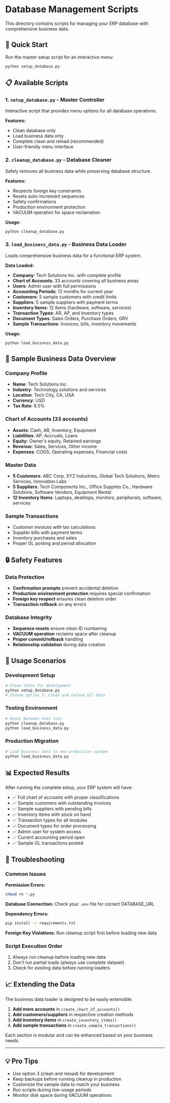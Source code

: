 # Database Management Scripts

This directory contains scripts for managing your ERP database with comprehensive business data.

## 🎯 Quick Start

Run the master setup script for an interactive menu:
```bash
python setup_database.py
```

## 📋 Available Scripts

### 1. `setup_database.py` - Master Controller
Interactive script that provides menu options for all database operations.

**Features:**
- Clean database only
- Load business data only  
- Complete clean and reload (recommended)
- User-friendly menu interface

### 2. `cleanup_database.py` - Database Cleaner
Safely removes all business data while preserving database structure.

**Features:**
- Respects foreign key constraints
- Resets auto-increment sequences
- Safety confirmations
- Production environment protection
- VACUUM operation for space reclamation

**Usage:**
```bash
python cleanup_database.py
```

### 3. `load_business_data.py` - Business Data Loader
Loads comprehensive business data for a functional ERP system.

**Data Loaded:**
- **Company**: Tech Solutions Inc. with complete profile
- **Chart of Accounts**: 33 accounts covering all business areas
- **Users**: Admin user with full permissions
- **Accounting Periods**: 12 months for current year
- **Customers**: 5 sample customers with credit limits
- **Suppliers**: 5 sample suppliers with payment terms
- **Inventory Items**: 12 items (hardware, software, services)
- **Transaction Types**: AR, AP, and Inventory types
- **Document Types**: Sales Orders, Purchase Orders, GRV
- **Sample Transactions**: Invoices, bills, inventory movements

**Usage:**
```bash
python load_business_data.py
```

## 🏢 Sample Business Data Overview

### Company Profile
- **Name**: Tech Solutions Inc.
- **Industry**: Technology solutions and services
- **Location**: Tech City, CA, USA
- **Currency**: USD
- **Tax Rate**: 8.5%

### Chart of Accounts (33 accounts)
- **Assets**: Cash, AR, Inventory, Equipment
- **Liabilities**: AP, Accruals, Loans
- **Equity**: Owner's equity, Retained earnings
- **Revenue**: Sales, Services, Other income
- **Expenses**: COGS, Operating expenses, Financial costs

### Master Data
- **5 Customers**: ABC Corp, XYZ Industries, Global Tech Solutions, Metro Services, Innovation Labs
- **5 Suppliers**: Tech Components Inc., Office Supplies Co., Hardware Solutions, Software Vendors, Equipment Rental
- **12 Inventory Items**: Laptops, desktops, monitors, peripherals, software, services

### Sample Transactions
- Customer invoices with tax calculations
- Supplier bills with payment terms
- Inventory purchases and sales
- Proper GL posting and period allocation

## 🔒 Safety Features

### Data Protection
- **Confirmation prompts** prevent accidental deletion
- **Production environment protection** requires special confirmation
- **Foreign key respect** ensures clean deletion order
- **Transaction rollback** on any errors

### Database Integrity
- **Sequence resets** ensure clean ID numbering
- **VACUUM operation** reclaims space after cleanup
- **Proper commit/rollback** handling
- **Relationship validation** during data creation

## 🚀 Usage Scenarios

### Development Setup
```bash
# Clean slate for development
python setup_database.py
# Choose option 3: Clean and reload all data
```

### Testing Environment
```bash
# Reset between test runs
python cleanup_database.py
python load_business_data.py
```

### Production Migration
```bash
# Load business data to new production system
python load_business_data.py
```

## 📊 Expected Results

After running the complete setup, your ERP system will have:

- ✅ Full chart of accounts with proper classifications
- ✅ Sample customers with outstanding invoices
- ✅ Sample suppliers with pending bills  
- ✅ Inventory items with stock on hand
- ✅ Transaction types for all modules
- ✅ Document types for order processing
- ✅ Admin user for system access
- ✅ Current accounting period open
- ✅ Sample GL transactions posted

## 🔧 Troubleshooting

### Common Issues

**Permission Errors:**
```bash
chmod +x *.py
```

**Database Connection:**
Check your `.env` file for correct DATABASE_URL

**Dependency Errors:**
```bash
pip install -r requirements.txt
```

**Foreign Key Violations:**
Run cleanup script first before loading new data

### Script Execution Order
1. Always run cleanup before loading new data
2. Don't run partial loads (always use complete dataset)
3. Check for existing data before running loaders

## 📈 Extending the Data

The business data loader is designed to be easily extensible:

1. **Add more accounts** in `create_chart_of_accounts()`
2. **Add customers/suppliers** in respective creation methods
3. **Add inventory items** in `create_inventory_items()`
4. **Add sample transactions** in `create_sample_transactions()`

Each section is modular and can be enhanced based on your business needs.

---

## 💡 Pro Tips

- Use option 3 (clean and reload) for development
- Keep backups before running cleanup in production
- Customize the sample data to match your business
- Run scripts during low-usage periods
- Monitor disk space during VACUUM operations
